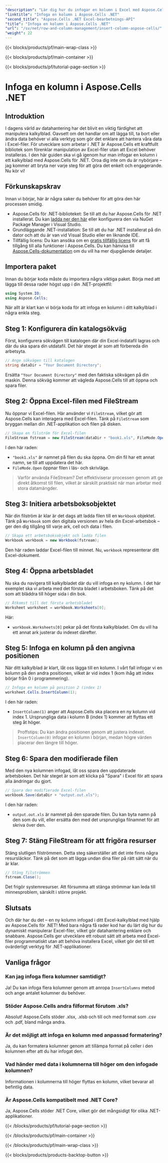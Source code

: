 ```yaml
---
"description": "Lär dig hur du infogar en kolumn i Excel med Aspose.Cells för .NET. Följ vår enkla steg-för-steg-guide för att lägga till en ny kolumn smidigt. Perfekt för .NET-utvecklare."
"linktitle": "Infoga en kolumn i Aspose.Cells .NET"
"second_title": "Aspose.Cells .NET Excel-bearbetnings-API"
"title": "Infoga en kolumn i Aspose.Cells .NET"
"url": "/sv/net/row-and-column-management/insert-column-aspose-cells/"
"weight": 22
---
```


{{< blocks/products/pf/main-wrap-class >}}

{{< blocks/products/pf/main-container >}}

{{< blocks/products/pf/tutorial-page-section >}}

# Infoga en kolumn i Aspose.Cells .NET

## Introduktion
I dagens värld av datahantering har det blivit en viktig färdighet att manipulera kalkylblad. Oavsett om det handlar om att lägga till, ta bort eller ändra data behöver vi alla verktyg som gör det enklare att hantera våra data i Excel-filer. För utvecklare som arbetar i .NET är Aspose.Cells ett kraftfullt bibliotek som förenklar manipulation av Excel-filer utan att Excel behöver installeras. I den här guiden ska vi gå igenom hur man infogar en kolumn i ett kalkylblad med Aspose.Cells för .NET. Oroa dig inte om du är nybörjare – jag kommer att bryta ner varje steg för att göra det enkelt och engagerande. Nu kör vi!
## Förkunskapskrav
Innan vi börjar, här är några saker du behöver för att göra den här processen smidig.
- Aspose.Cells för .NET-biblioteket: Se till att du har Aspose.Cells för .NET installerat. Du kan [ladda ner den här](https://releases.aspose.com/cells/net/) eller konfigurera den via NuGet Package Manager i Visual Studio.
- Grundläggande .NET-installation: Se till att du har .NET installerat på din dator och att du är van vid Visual Studio eller en liknande IDE.
- Tillfällig licens: Du kan ansöka om en [gratis tillfällig licens](https://purchase.aspose.com/temporary-license/) för att få tillgång till alla funktioner i Aspose.Cells.
Du kan hänvisa till [Aspose.Cells-dokumentation](https://reference.aspose.com/cells/net/) om du vill ha mer djupgående detaljer.
## Importera paket
Innan du börjar koda måste du importera några viktiga paket. Börja med att lägga till dessa rader högst upp i din .NET-projektfil:
```csharp
using System.IO;
using Aspose.Cells;
```
När allt är klart kan vi börja koda för att infoga en kolumn i ditt kalkylblad i några enkla steg.
## Steg 1: Konfigurera din katalogsökväg
Först, konfigurera sökvägen till katalogen där din Excel-indatafil lagras och där du ska spara din utdatafil. Det här steget är som att förbereda din arbetsyta.
```csharp
// Ange sökvägen till katalogen
string dataDir = "Your Document Directory";
```
Ersätta `"Your Document Directory"` med den faktiska sökvägen på din maskin. Denna sökväg kommer att vägleda Aspose.Cells till att öppna och spara filer.
## Steg 2: Öppna Excel-filen med FileStream
Nu öppnar vi Excel-filen. Här använder vi `FileStream`, vilket gör att Aspose.Cells kan interagera med Excel-filen. Tänk på `FileStream` som bryggan mellan din .NET-applikation och filen på disken.
```csharp
// Skapa en filström för Excel-filen
FileStream fstream = new FileStream(dataDir + "book1.xls", FileMode.Open);
```
I den här raden:
- `"book1.xls"` är namnet på filen du ska öppna. Om din fil har ett annat namn, se till att uppdatera det här.
- `FileMode.Open` öppnar filen i läs- och skrivläge.
> Varför använda FileStream? Det effektiviserar processen genom att ge direkt åtkomst till filen, vilket är särskilt praktiskt när man arbetar med stora datamängder.
## Steg 3: Initiera arbetsboksobjektet
När din filström är klar är det dags att ladda filen till en `Workbook` objektet. Tänk på `Workbook` som den digitala versionen av hela din Excel-arbetsbok – ger den dig tillgång till varje ark, cell och data i filen.
```csharp
// Skapa ett arbetsboksobjekt och ladda filen
Workbook workbook = new Workbook(fstream);
```
Den här raden laddar Excel-filen till minnet. Nu, `workbook` representerar ditt Excel-dokument.
## Steg 4: Öppna arbetsbladet
Nu ska du navigera till kalkylbladet där du vill infoga en ny kolumn. I det här exemplet ska vi arbeta med det första bladet i arbetsboken. Tänk på det som att bläddra till höger sida i din bok.
```csharp
// Åtkomst till det första arbetsbladet
Worksheet worksheet = workbook.Worksheets[0];
```
Här:
- `workbook.Worksheets[0]` pekar på det första kalkylbladet. Om du vill ha ett annat ark justerar du indexet därefter.
## Steg 5: Infoga en kolumn på den angivna positionen
När ditt kalkylblad är klart, låt oss lägga till en kolumn. I vårt fall infogar vi en kolumn på den andra positionen, vilket är vid index 1 (kom ihåg att index börjar från 0 i programmering).
```csharp
// Infoga en kolumn på position 2 (index 1)
worksheet.Cells.InsertColumn(1);
```
I den här raden:
- `InsertColumn(1)` anger att Aspose.Cells ska placera en ny kolumn vid index 1. Ursprungliga data i kolumn B (index 1) kommer att flyttas ett steg åt höger.
> Proffstips: Du kan ändra positionen genom att justera indexet. `InsertColumn(0)` infogar en kolumn i början, medan högre värden placerar den längre till höger.
## Steg 6: Spara den modifierade filen
Med den nya kolumnen infogad, låt oss spara den uppdaterade arbetsboken. Det här steget är som att klicka på "Spara" i Excel för att spara alla ändringar du gjort.
```csharp
// Spara den modifierade Excel-filen
workbook.Save(dataDir + "output.out.xls");
```
I den här raden:
- `output.out.xls` är namnet på den sparade filen. Du kan byta namn på den som du vill, eller ersätta den med det ursprungliga filnamnet för att skriva över den.
## Steg 7: Stäng FileStream för att frigöra resurser
Stäng slutligen filströmmen. Detta steg säkerställer att det inte finns några resursläckor. Tänk på det som att lägga undan dina filer på rätt sätt när du är klar.
```csharp
// Stäng filströmmen
fstream.Close();
```
Det frigör systemresurser. Att försumma att stänga strömmar kan leda till minnesproblem, särskilt i större projekt.
## Slutsats
Och där har du det – en ny kolumn infogad i ditt Excel-kalkylblad med hjälp av Aspose.Cells för .NET! Med bara några få rader kod har du lärt dig hur du dynamiskt manipulerar Excel-filer, vilket gör datahantering enklare och snabbare. Aspose.Cells ger utvecklare ett robust sätt att arbeta med Excel-filer programmatiskt utan att behöva installera Excel, vilket gör det till ett ovärderligt verktyg för .NET-applikationer.
## Vanliga frågor
### Kan jag infoga flera kolumner samtidigt?  
Ja! Du kan infoga flera kolumner genom att anropa `InsertColumns` metod och ange antalet kolumner du behöver.
### Stöder Aspose.Cells andra filformat förutom .xls?  
Absolut! Aspose.Cells stöder .xlsx, .xlsb och till och med format som .csv och .pdf, bland många andra.
### Är det möjligt att infoga en kolumn med anpassad formatering?  
Ja, du kan formatera kolumner genom att tillämpa format på celler i den kolumnen efter att du har infogat den.
### Vad händer med data i kolumnerna till höger om den infogade kolumnen?  
Informationen i kolumnerna till höger flyttas en kolumn, vilket bevarar all befintlig data.
### Är Aspose.Cells kompatibelt med .NET Core?  
Ja, Aspose.Cells stöder .NET Core, vilket gör det mångsidigt för olika .NET-applikationer.

{{< /blocks/products/pf/tutorial-page-section >}}

{{< /blocks/products/pf/main-container >}}

{{< /blocks/products/pf/main-wrap-class >}}

{{< blocks/products/products-backtop-button >}}